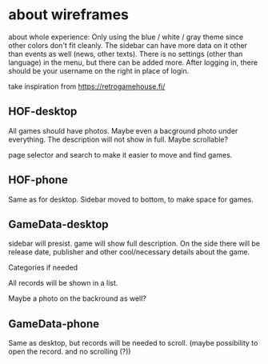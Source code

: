 # about wireframes

about whole experience:
Only using the blue / white / gray theme since other colors don't fit cleanly. The sidebar can have more data on it other than events as well (news, other texts). There is no settings (other than language) in the menu, but there can be added more. After logging in, there should be your username on the right in place of login.

take inspiration from https://retrogamehouse.fi/

## HOF-desktop

All games should have photos. Maybe even a bacground photo under everything. The description will not show in full. Maybe scrollable?

page selector and search to make it easier to move and find games.

## HOF-phone

Same as for desktop. Sidebar moved to bottom, to make space for games.

## GameData-desktop

sidebar will presist. game will show full description. On the side there will be release date, publisher and other cool/necessary details about the game.

Categories if needed

All records will be shown in a list.

Maybe a photo on the backround as well?

## GameData-phone

Same as desktop, but records will be needed to scroll. (maybe possibility to open the record. and no scrolling (?))